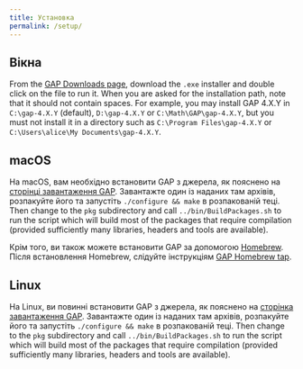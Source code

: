 ```yaml
---
title: Установка
permalink: /setup/
---
```


## Вікна

From the [GAP Downloads page](https://www.gap-system.org/Releases/),
download the `.exe` installer and double click on the file to run it.
When you are asked for the installation path, note that it should
not contain spaces. For example, you may install GAP 4.X.Y in `C:\gap-4.X.Y`
(default), `D:\gap-4.X.Y` or `C:\Math\GAP\gap-4.X.Y`, but you must not
install it in a directory such as `C:\Program Files\gap-4.X.Y` or
`C:\Users\alice\My Documents\gap-4.X.Y`.

## macOS

На macOS, вам необхідно встановити GAP з джерела, як пояснено
на [сторінці завантаження GAP](https://www.gap-system.org/Releases/).
Завантажте один із наданих там архівів, розпакуйте його та запустіть
`./configure && make` в розпакованій теці. Then change to the
`pkg` subdirectory and call `../bin/BuildPackages.sh` to run the
script which will build most of the packages that require compilation
(provided sufficiently many libraries, headers and tools are available).

Крім того, ви також можете встановити GAP за допомогою [Homebrew](https://brew.sh/).
Після встановлення Homebrew, слідуйте інструкціям
[GAP Homebrew tap](https://github.com/gap-system/homebrew-gap).

## Linux

На Linux, ви повинні встановити GAP з джерела, як пояснено на
[сторінка завантаження GAP](https://www.gap-system.org/Releases/).
Завантажте один із наданих там архівів, розпакуйте його та запустіть
`./configure && make` в розпакованій теці. Then change to the
`pkg` subdirectory and call `../bin/BuildPackages.sh` to run the
script which will build most of the packages that require compilation
(provided sufficiently many libraries, headers and tools are available).


